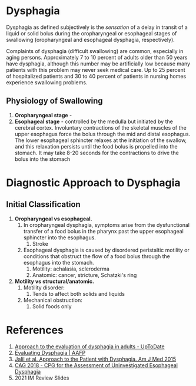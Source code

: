 # Dysphagia
Dysphagia as defined subjectively is the *sensation* of a delay in transit of a liquid or solid bolus during the oropharyngeal or esophageal stages of swallowing (oropharyngeal and esophageal dysphagia, respectively).

Complaints of dysphagia (difficult swallowing) are common, especially in aging persons. Approximately 7 to 10 percent of adults older than 50 years have dysphagia, although this number may be artificially low because many patients with this problem may never seek medical care. Up to 25 percent of hospitalized patients and 30 to 40 percent of patients in nursing homes experience swallowing problems.

## Physiology of Swallowing
1. **Oropharyngeal stage** - 
2. **Esophageal stage** - controlled by the medulla but initiated by the cerebral cortex. Involuntary contractions of the skeletal muscles of the upper esophagus force the bolus through the mid and distal esophagus. The lower esophageal sphincter relaxes at the initiation of the swallow, and this relaxation persists until the food bolus is propelled into the stomach. It may take 8-20 seconds for the contractions to drive the bolus into the stomach

# Diagnostic Approach to Dysphagia
## Initial Classification
1. **Oropharyngeal vs esophageal.**
	1. In oropharyngeal dysphagia, symptoms arise from the dysfunctional transfer of a food bolus in the pharynx past the upper esophageal sphincter into the esophagus.
		1. Stroke
	2. Esophageal dysphagia is caused by disordered peristaltic motility or conditions that obstruct the flow of a food bolus through the esophagus into the stomach.
		1. Motility: achalasia, scleroderma
		2. Anatomic: cancer, stricture, Schatzki's ring
2. **Motility vs structural/anatomic.**
	1. Motility disorder:
		1. Tends to affect both solids and liquids
	2. Mechanical obstruction:
		1. Solid foods only

# References
1. [Approach to the evaluation of dysphagia in adults - UpToDate](https://www.uptodate.com/contents/approach-to-the-evaluation-of-dysphagia-in-adults)
2. [Evaluating Dysphagia | AAFP](https://www.aafp.org/pubs/afp/issues/2000/0615/p3639.html)
3. [Jalil et al. Approach to the Patient with Dysphagia. Am J Med 2015](https://www.amjmed.com/article/S0002-9343(15)00430-1/pdf)
4. [CAG 2018 - CPG for the Assessment of Uninvestigated Esophageal Dysphagia](https://www.cag-acg.org/images/publications/CAG_CPG_Esophageal_Dysphagia_JCAG_Feb2018.pdf)
5. 2021 IM Review Slides